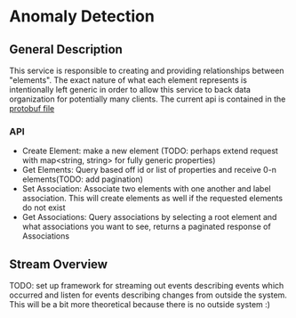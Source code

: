 # Anomaly Detection
## General Description 
This service is responsible to creating and providing relationships between "elements".  The exact nature of what each element
represents is intentionally left generic in order to allow this service to back data organization for potentially many clients.
The current api is contained in the [protobuf file](src/main/protobuf/associations/association_service.proto)
### API
- Create Element: make a new element (TODO: perhaps extend request with map<string, string> for fully generic properties)
- Get Elements: Query based off id or list of properties and receive 0-n elements(TODO: add pagination)
- Set Association: Associate two elements with one another and label association.  This will create elements as well if the 
requested elements do not exist
- Get Associations: Query associations by selecting a root element and what associations you want to see, returns a paginated 
response of Associations

## Stream Overview
TODO: set up framework for streaming out events describing events which occurred and listen for events describing changes from outside the system.
This will be a bit more theoretical because there is no outside system :)

